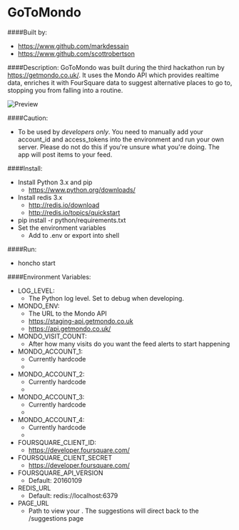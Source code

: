 # GoToMondo

####Built by:
- https://www.github.com/markdessain
- https://www.github.com/scottrobertson

####Description:
GoToMondo was built during the third hackathon run by https://getmondo.co.uk/. It uses the Mondo API which provides realtime data, enriches it with FourSquare data to suggest alternative places to go to, stopping you from falling into a routine. 

![Preview](https://raw.githubusercontent.com/markdessain/gotomondo/master/preview.png)

####Caution:
 - To be used by *developers only*. You need to manually add your account_id and access_tokens into the environment and run your own server. Please do not do this if you're unsure what you're doing. The app will post items to your feed.

####Install:
- Install Python 3.x and pip
  - https://www.python.org/downloads/
- Install redis 3.x
  - http://redis.io/download 
  - http://redis.io/topics/quickstart
- pip install -r python/requirements.txt
- Set the environment variables
  - Add to .env or export into shell

####Run:
- honcho start

####Environment Variables:
- LOG_LEVEL: 
  - The Python log level. Set to debug when developing.
- MONDO_ENV: 
  - The URL to the Mondo API
  - https://staging-api.getmondo.co.uk
  - https://api.getmondo.co.uk/
- MONDO_VISIT_COUNT:
  - After how many visits do you want the feed alerts to start happening
- MONDO_ACCOUNT_1:
  - Currently hardcode 
  - [account_id]:[account_access_token]
- MONDO_ACCOUNT_2:
  - Currently hardcode 
  - [account_id]:[account_access_token]
- MONDO_ACCOUNT_3:
  - Currently hardcode 
  - [account_id]:[account_access_token]
- MONDO_ACCOUNT_4:
  - Currently hardcode 
  - [account_id]:[account_access_token]
- FOURSQUARE_CLIENT_ID: 
  - https://developer.foursquare.com/
- FOURSQUARE_CLIENT_SECRET
  - https://developer.foursquare.com/
- FOURSQUARE_API_VERSION
  - Default: 20160109
- REDIS_URL
  - Default: redis://localhost:6379 
- PAGE_URL
  - Path to view your . The suggestions will direct back to the /suggestions page
